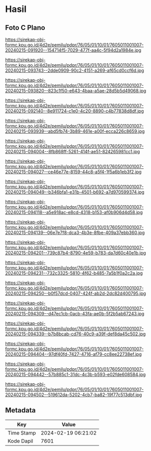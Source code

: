# Hasil

## Foto C Plano

https://sirekap-obj-formc.kpu.go.id/4d2e/pemilu/pdpr/76/05/01/10/01/7605011001007-20240215-091920--154714f5-7029-477f-aa4c-5f94d2a1984e.jpg

https://sirekap-obj-formc.kpu.go.id/4d2e/pemilu/pdpr/76/05/01/10/01/7605011001007-20240215-093743--2dde0909-90c2-4151-a269-af65cd0ccf6d.jpg

https://sirekap-obj-formc.kpu.go.id/4d2e/pemilu/pdpr/76/05/01/10/01/7605011001007-20240215-093820--823c1f50-e643-4baa-a5ae-28d5b5d49068.jpg

https://sirekap-obj-formc.kpu.go.id/4d2e/pemilu/pdpr/76/05/01/10/01/7605011001007-20240215-092140--8e911724-c1e0-4c20-8890-c4b77838d8df.jpg

https://sirekap-obj-formc.kpu.go.id/4d2e/pemilu/pdpr/76/05/01/10/01/7605011001007-20240215-093939--abd5fb74-3b89-461e-a00f-ecca226c8659.jpg

https://sirekap-obj-formc.kpu.go.id/4d2e/pemilu/pdpr/76/05/01/10/01/7605011001007-20240215-094004--8fb868ff-5261-414f-ae51-824265981cc1.jpg

https://sirekap-obj-formc.kpu.go.id/4d2e/pemilu/pdpr/76/05/01/10/01/7605011001007-20240215-094027--ce46e77e-8159-44c8-a5f4-1f5a6b1eb3f2.jpg

https://sirekap-obj-formc.kpu.go.id/4d2e/pemilu/pdpr/76/05/01/10/01/7605011001007-20240215-094049--b346bfa1-e31b-4501-b692-a7d970599374.jpg

https://sirekap-obj-formc.kpu.go.id/4d2e/pemilu/pdpr/76/05/01/10/01/7605011001007-20240215-094118--a5e918ac-e8cd-4318-b153-af0b906d4d58.jpg

https://sirekap-obj-formc.kpu.go.id/4d2e/pemilu/pdpr/76/05/01/10/01/7605011001007-20240215-094139--06e7e7f8-dca3-4b3e-8fbe-409a37ebb360.jpg

https://sirekap-obj-formc.kpu.go.id/4d2e/pemilu/pdpr/76/05/01/10/01/7605011001007-20240215-094201--739c87b4-8790-4e59-b783-da7d60c40e1b.jpg

https://sirekap-obj-formc.kpu.go.id/4d2e/pemilu/pdpr/76/05/01/10/01/7605011001007-20240215-094231--732c3325-5810-4f62-b485-7a5b1f0a2c2a.jpg

https://sirekap-obj-formc.kpu.go.id/4d2e/pemilu/pdpr/76/05/01/10/01/7605011001007-20240215-094250--b0f57dcd-0407-424f-ab2d-2dc82d400795.jpg

https://sirekap-obj-formc.kpu.go.id/4d2e/pemilu/pdpr/76/05/01/10/01/7605011001007-20240215-094309--d47ec1cb-0acb-43fa-ae0b-5f2b5ab67243.jpg

https://sirekap-obj-formc.kpu.go.id/4d2e/pemilu/pdpr/76/05/01/10/01/7605011001007-20240215-094339--b7b8bcab-cd76-40c9-a39f-def8da45c502.jpg

https://sirekap-obj-formc.kpu.go.id/4d2e/pemilu/pdpr/76/05/01/10/01/7605011001007-20240215-094404--97df40fd-7427-4716-af79-cc8ee22738ef.jpg

https://sirekap-obj-formc.kpu.go.id/4d2e/pemilu/pdpr/76/05/01/10/01/7605011001007-20240215-094442--57b885c1-31dc-4c3b-b593-e02fde608584.jpg

https://sirekap-obj-formc.kpu.go.id/4d2e/pemilu/pdpr/76/05/01/10/01/7605011001007-20240215-094502--519612da-5202-4cb7-ba82-19f77c513dbf.jpg


## Metadata

| Key        | Value               |
| ---------- | ------------------- |
| Time Stamp | 2024-02-19 06:21:02 |
| Kode Dapil | 7601                |



